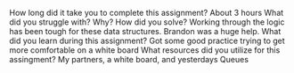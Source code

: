 How long did it take you to complete this assignment? 
About 3 hours 
What did you struggle with? Why? How did you solve? 
Working through the logic has been tough for these data structures. Brandon was a huge help.
What did you learn during this assignment? 
Got some good practice trying to get more comfortable on a white board
What resources did you utilize for this assingment? 
My partners, a white board, and yesterdays Queues
